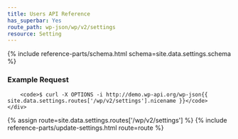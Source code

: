 ```yaml
---
title: Users API Reference
has_superbar: Yes
route_path: wp-json/wp/v2/settings
resource: Setting
---
```


<section class="route">
	<div class="primary">
		{% include reference-parts/schema.html schema=site.data.settings.schema %}
	</div>
	<div class="secondary">
		<h3>Example Request</h3>

		<code>$ curl -X OPTIONS -i http://demo.wp-api.org/wp-json{{ site.data.settings.routes['/wp/v2/settings'].nicename }}</code>
	</div>
</section>

{% assign route=site.data.settings.routes['/wp/v2/settings'] %}
{% include reference-parts/update-settings.html route=route %}
